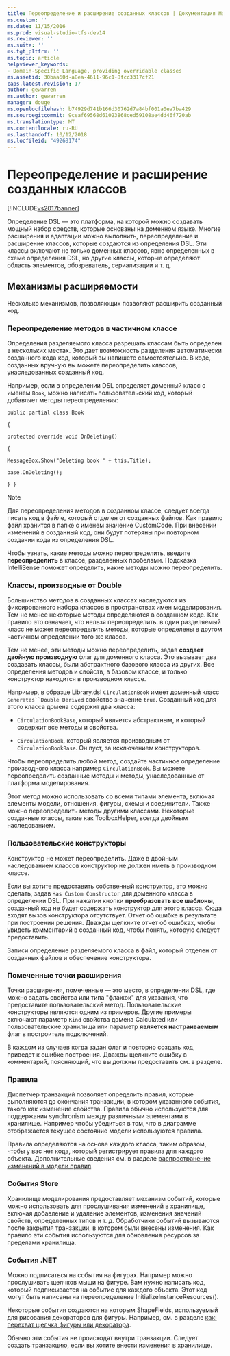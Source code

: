 ```yaml
---
title: Переопределение и расширение созданных классов | Документация Майкрософт
ms.custom: ''
ms.date: 11/15/2016
ms.prod: visual-studio-tfs-dev14
ms.reviewer: ''
ms.suite: ''
ms.tgt_pltfrm: ''
ms.topic: article
helpviewer_keywords:
- Domain-Specific Language, providing overridable classes
ms.assetid: 30baa60d-a8ea-4611-96c1-8fcc3317cf21
caps.latest.revision: 17
author: gewarren
ms.author: gewarren
manager: douge
ms.openlocfilehash: b74929d741b166d30762d7a84bf001a0ea7ba429
ms.sourcegitcommit: 9ceaf69568d61023868ced59108ae4dd46f720ab
ms.translationtype: MT
ms.contentlocale: ru-RU
ms.lasthandoff: 10/12/2018
ms.locfileid: "49268174"
---
```

# <a name="overriding-and-extending-the-generated-classes"></a>Переопределение и расширение созданных классов
[!INCLUDE[vs2017banner](../includes/vs2017banner.md)]

Определение DSL — это платформа, на которой можно создавать мощный набор средств, которые основаны на доменном языке. Многие расширения и адаптации можно выполнить, переопределение и расширение классов, которые создаются из определения DSL. Эти классы включают не только доменных классов, явно определенных в схеме определения DSL, но другие классы, которые определяют область элементов, обозреватель, сериализации и т. д.  
  
## <a name="extensibility-mechanisms"></a>Механизмы расширяемости  
 Несколько механизмов, позволяющих позволяют расширить созданный код.  
  
### <a name="overriding-methods-in-a-partial-class"></a>Переопределение методов в частичном классе  
 Определения разделяемого класса разрешать классам быть определен в нескольких местах. Это дает возможность разделения автоматически созданного кода код, который вы напишете самостоятельно. В коде, созданных вручную вы можете переопределить классов, унаследованных созданный код.  
  
 Например, если в определении DSL определяет доменный класс с именем `Book`, можно написать пользовательский код, который добавляет методы переопределения:  
  
 `public partial class Book`  
  
 `{`  
  
 `protected override void OnDeleting()`  
  
 `{`  
  
 `MessageBox.Show("Deleting book " + this.Title);`  
  
 `base.OnDeleting();`  
  
 `} }`  
  
> [!NOTE]
>  Для переопределения методов в созданном классе, следует всегда писать код в файле, который отделен от созданных файлов. Как правило файл хранится в папке с именем значение CustomCode. При внесении изменений в созданный код, они будут потеряны при повторном создании кода из определения DSL.  
  
 Чтобы узнать, какие методы можно переопределить, введите **переопределить** в классе, разделенных пробелами. Подсказка IntelliSense поможет определить, какие методы можно переопределить.  
  
### <a name="double-derived-classes"></a>Классы, производные от Double  
 Большинство методов в созданных классах наследуются из фиксированного набора классов в пространствах имен моделирования. Тем не менее некоторые методы определяются в созданном коде. Как правило это означает, что нельзя переопределить. в один разделяемый класс не может переопределить методы, которые определены в другом частичном определении того же класса.  
  
 Тем не менее, эти методы можно переопределить, задав **создает двойную производную** флаг для доменного класса. Это вызывает два создавать классы, были абстрактного базового класса из других. Все определения методов и свойств, в базовом классе, и только конструктор находится в производном классе.  
  
 Например, в образце Library.dsl `CirculationBook` имеет доменный класс `Generates``Double Derived` свойство значение `true`. Созданный код для этого класса домена содержит два класса:  
  
-   `CirculationBookBase`, который является абстрактным, и который содержит все методы и свойства.  
  
-   `CirculationBook`, который является производным от `CirculationBookBase`. Он пуст, за исключением конструкторов.  
  
 Чтобы переопределить любой метод, создайте частичное определение производного класса например `CirculationBook`. Вы можете переопределить созданные методы и методы, унаследованные от платформа моделирования.  
  
 Этот метод можно использовать со всеми типами элемента, включая элементы модели, отношения, фигуры, схемы и соединители. Также можно переопределить методы другими классами. Некоторые созданные классы, такие как ToolboxHelper, всегда двойным наследованием.  
  
### <a name="custom-constructors"></a>Пользовательские конструкторы  
 Конструктор не может переопределить. Даже в двойным наследованием классов конструктор не должен иметь в производном классе.  
  
 Если вы хотите предоставить собственный конструктор, это можно сделать, задав `Has Custom Constructor` для доменного класса в определении DSL. При нажатии кнопки **преобразовать все шаблоны**, созданный код не будет содержать конструктор для этого класса. Сюда входят вызов конструктора отсутствует. Отчет об ошибке в результате при построении решения. Дважды щелкните отчет об ошибках, чтобы увидеть комментарий в созданный код, чтобы понять, которую следует предоставить.  
  
 Записи определение разделяемого класса в файл, который отделен от созданных файлов и обеспечение конструктора.  
  
### <a name="flagged-extension-points"></a>Помеченные точки расширения  
 Точки расширения, помеченные — это место, в определении DSL, где можно задать свойства или типа "флажок" для указания, что предоставите пользовательский метод. Пользовательские конструкторы являются одним из примеров. Другие примеры включают параметр `Kind` свойства домена Calculated или пользовательские хранилища или параметр **является настраиваемым** флаг в построитель подключений.  
  
 В каждом из случаев когда задан флаг и повторно создать код, приведет к ошибке построения. Дважды щелкните ошибку в комментарий, поясняющий, что вы должны предоставить см. в разделе.  
  
### <a name="rules"></a>Правила  
 Диспетчер транзакций позволяет определить правил, которые выполняются до окончания транзакции, в котором указанного события, такого как изменение свойства. Правила обычно используются для поддержания synchronism между различными элементами в хранилище. Например чтобы убедиться в том, что в диаграмме отображается текущее состояние модели используются правила.  
  
 Правила определяются на основе каждого класса, таким образом, чтобы у вас нет кода, который регистрирует правила для каждого объекта. Дополнительные сведения см. в разделе [распространение изменений в модели правил](../modeling/rules-propagate-changes-within-the-model.md).  
  
### <a name="store-events"></a>События Store  
 Хранилище моделирования предоставляет механизм событий, которые можно использовать для прослушивания изменений в хранилище, включая добавление и удаление элементов, изменения значений свойств, определенных типов и т. д. Обработчики событий вызываются после закрытия транзакции, в котором были внесены изменения. Как правило эти события используются для обновления ресурсов за пределами хранилища.  
  
### <a name="net-events"></a>События .NET  
 Можно подписаться на события на фигурах. Например можно прослушивать щелчков мыши на фигуре. Вам нужно написать код, который подписывается на событие для каждого объекта. Этот код могут быть написаны на переопределение InitializeInstanceResources().  
  
 Некоторые события создаются на которым ShapeFields, используемый для рисования декораторов для фигуры. Например, см. в разделе [как: перехват щелчка фигуры или декоратора](../modeling/how-to-intercept-a-click-on-a-shape-or-decorator.md).  
  
 Обычно эти события не происходят внутри транзакции. Следует создать транзакцию, если вы хотите внести изменения в хранилище.



